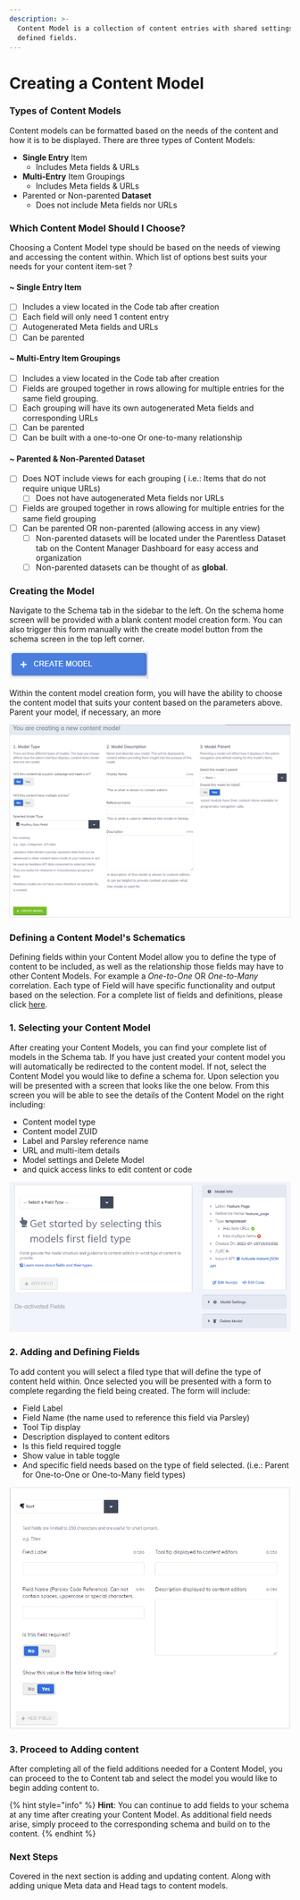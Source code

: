 ```yaml
---
description: >-
  Content Model is a collection of content entries with shared settings and
  defined fields.
---
```


# Creating a Content Model

### Types of Content Models

Content models can be formatted based on the needs of the content and how it is to be displayed. There are three types of Content Models:

* **Single Entry** Item&#x20;
  * Includes Meta fields & URLs
* **Multi-Entry** Item Groupings
  * Includes Meta fields & URLs
* Parented or Non-parented **Dataset**
  * Does not include Meta fields nor URLs

### Which Content Model Should I Choose?

Choosing a Content Model type should be based on the needs of viewing and accessing the content within. Which list of options best suits your needs for your content item-set ?

#### \~ Single Entry Item

* [ ] Includes a view located in the Code tab after creation
* [ ] Each field will only need 1 content entry
* [ ] Autogenerated Meta fields and URLs
* [ ] Can be parented&#x20;

#### \~ Multi-Entry Item Groupings

* [ ] Includes a view located in the Code tab after creation&#x20;
* [ ] Fields are grouped together in rows allowing for multiple entries for the same field grouping.&#x20;
* [ ] Each grouping will have its own autogenerated Meta fields and corresponding URLs
* [ ] Can be parented
* [ ] Can be built with a one-to-one Or one-to-many relationship

#### \~ Parented & Non-Parented Dataset

* [ ] Does NOT include views for each grouping ( i.e.: Items that do not require unique URLs)
  * [ ] Does not have autogenerated Meta fields nor URLs
* [ ] Fields are grouped together in rows allowing for multiple entries for the same field grouping
* [ ] Can be parented OR non-parented (allowing access in any view)
  * [ ] Non-parented datasets will be located under the Parentless Dataset tab on the Content Manager Dashboard for easy access and organization&#x20;
  * [ ] Non-parented datasets can be thought of as **global**.&#x20;

### Creating the Model

Navigate to the Schema tab in the sidebar to the left. On the schema home screen will be provided with a blank content model creation form. You can also trigger this form manually with the create model button from the schema screen in the top left corner.

![](<../../../.gitbook/assets/image (42).png>)

Within the content model creation form, you will have the ability to choose the content model that suits your content based on the parameters above. Parent your model, if necessary, an more

![Creating a content model](<../../../.gitbook/assets/image (18).png>)

### Defining a Content Model's Schematics

Defining fields within your Content Model allow you to define the type of content to be included, as well as the relationship those fields may have to other Content Models. For example a _One-to-One_ OR _One-to-Many_ correlation. Each type of Field will have specific functionality and output based on the selection. For a complete list of fields and definitions, please click [here](../../../instances/ui/schema/fields.md#overview).&#x20;

### 1. Selecting your Content Model&#x20;

After creating your Content Models, you can find your complete list of models in the Schema tab. If you have just created your content model you will automatically be redirected to the content model. If not, select the Content Model you would like to define a schema for. Upon selection you will be presented with a screen that looks like the one below. From this screen you will be able to see the details of the Content Model on the right including:&#x20;

* Content model type
* Content model ZUID
* Label and Parsley reference name
* URL and multi-item details&#x20;
* Model settings and Delete Model&#x20;
* and quick access links to edit content or code&#x20;

![](<../../../.gitbook/assets/image (68).png>)

### 2. Adding and Defining Fields

To add content you will select a filed type that will define the type of content held within. Once selected you will be presented with a form to complete regarding the field being created. The form will include:

* Field Label
* Field Name (the name used to reference this field via Parsley)
* Tool Tip display
* Description displayed to content editors
* Is this field required toggle
* Show value in table toggle
* And specific field needs based on the type of field selected. (i.e.: Parent for One-to-One or One-to-Many field types)

![](<../../../.gitbook/assets/image (60).png>)

### 3. Proceed to Adding content

After completing all of the field additions needed for a Content Model, you can proceed to the to Content tab and select the model you would like to begin adding content to.

{% hint style="info" %}
**Hint**: You can continue to add fields to your schema at any time after creating your Content Model. As additional field needs arise, simply proceed to the corresponding schema and build on to the content.
{% endhint %}

### Next Steps

Covered in the next section is adding and updating content. Along with adding unique Meta data and Head tags to content models.
